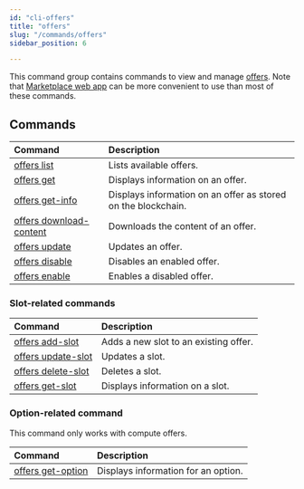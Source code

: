 ```yaml
---
id: "cli-offers"
title: "offers"
slug: "/commands/offers"
sidebar_position: 6

---
```


This command group contains commands to view and manage [offers](/fundamentals/offers). Note that [Marketplace web app](https://marketplace.superprotocol.com/marketplace) can be more convenient to use than most of these commands.

## Commands

| **Command** | **Description** |
| :- | :- |
| [offers list](/cli/commands/offers/list) | Lists available offers. |
| [offers get](/cli/commands/offers/get) | Displays information on an offer. |
| [offers get-info](/cli/commands/offers/get-info) | Displays information on an offer as stored on the blockchain. |
| [offers download-content](/cli/commands/offers/download-content) | Downloads the content of an offer. |
| [offers update](/cli/commands/offers/update) | Updates an offer. |
| [offers disable](/cli/commands/offers/disable) | Disables an enabled offer. |
| [offers enable](/cli/commands/offers/enable) | Enables a disabled offer. |

### Slot-related commands

| **Command** | **Description** |
| :- | :- |
| [offers add-slot](/cli/commands/offers/add-slot) | Adds a new slot to an existing offer. |
| [offers update-slot](/cli/commands/offers/update-slot) | Updates a slot. |
| [offers delete-slot](/cli/commands/offers/delete-slot) | Deletes a slot. |
| [offers get-slot](/cli/commands/offers/get-slot) | Displays information on a slot. |

### Option-related command

This command only works with compute offers.

| **Command** | **Description** |
| :- | :- |
| [offers get-option](/cli/commands/offers/get-option) | Displays information for an option. |
